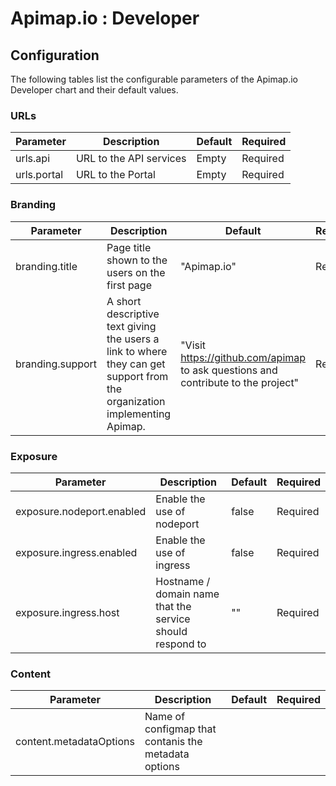 # Apimap.io : Developer

## Configuration

The following tables list the configurable parameters of the Apimap.io Developer chart and their default values.

### URLs

| Parameter   | Description                          | Default                                   | Required |
|-------------| ------------------------------------ | ----------------------------------------- | -------- |
| urls.api    | URL to the API services              | Empty | Required |
| urls.portal | URL to the Portal          | Empty | Required |

### Branding

| Parameter                         | Description                          | Default                                                                           | Required |
| --------------------------------- | ------------------------------------ |-----------------------------------------------------------------------------------| -------- |
| branding.title                    | Page title shown to the users on the first page | "Apimap.io"                                                                       | Required |
| branding.support                  | A short descriptive text giving the users a link to where they can get support from the organization implementing Apimap. | "Visit https://github.com/apimap to ask questions and contribute to the project"  | Reqiored |

### Exposure

| Parameter                         | Description                          | Default                                   | Required |
| --------------------------------- | ------------------------------------ | ----------------------------------------- | -------- |
| exposure.nodeport.enabled         | Enable the use of nodeport           | false                                     | Required |
| exposure.ingress.enabled          | Enable the use of ingress            | false                                     | Required |
| exposure.ingress.host             | Hostname / domain name that the service should respond to | ""                   | Required | 

### Content

| Parameter                         | Description                          | Default                                   | Required |
| --------------------------------- | ------------------------------------ | ----------------------------------------- | -------- |
| content.metadataOptions           | Name of configmap that contanis the metadata options | | |

